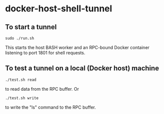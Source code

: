 # docker-host-shell-tunnel

## To start a tunnel
```shell
sudo ./run.sh
```
This starts the host BASH worker and an RPC-bound Docker container listening to port 1801 for shell requests.

## To test a tunnel on a local (Docker host) machine
```shell
./test.sh read
```
to read data from the RPC buffer. 
Or
```shell
./test.sh write
```
to write the "ls" command to the RPC buffer.
